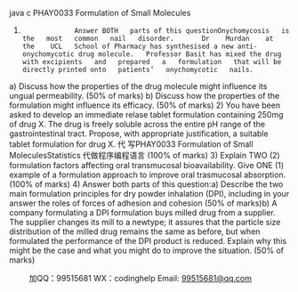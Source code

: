java c
PHAY0033
Formulation of Small   Molecules
1)                  Answer BOTH   parts of this questionOnychomycosis   is   the   most   common   nail   disorder.       Dr    Murdan    at   the    UCL   School of Pharmacy has synthesised a new anti-onychomycotic drug molecule.   Professor Basit has mixed the drug with excipients   and   prepared   a   formulation   that will be directly printed onto   patients’   onychomycotic   nails.
a)                      Discuss   how   the   properties   of   the   drug   molecule   might   influence   its   ungual   permeability.                                  (50%   of marks)
b)                      Discuss   how the   properties of the formulation   might influence its efficacy.   (50% of   marks)
2)                You   have   been asked to   develop   an   immediate   relase   tablet   formulation
containing 250mg of drug X. The drug is freely soluble across   the   entire   pH   range of the gastrointestinal tract.    Propose, with appropriate   justification, a suitable tablet formulation for drug X.                                                   代 写PHAY0033 Formulation of Small MoleculesStatistics
代做程序编程语言                               (100% of marks)
3)                   Explain TWO (2) formulation factors affecting oral transmucosal bioavailability.   Give   ONE   (1)   example of a formulation   approach to   improve oral   trasmucosal   absorption.       (100% of   marks)
4)                  Answer both parts   of this   question:a)                   Describe   the   two   main   formulation   principles   for   dry   powder   inhalation   (DPI),   including   in   your   answer   the   roles   of   forces   of   adhesion   and   cohesion   (50% of   marks)b)                   A    company    formulating      a      DPI    formulation      buys      milled      drug    from      a   supplier. The supplier changes its mill to a newtype; it   assures that the   particle   size   distribution   of   the    milled   drug    remains   the   same   as    before,    but   when   formulated   the   performance   of   the   DPI   product   is   reduced.   Explain   why   this   might be the case and what you   might do to   improve   the   situation.
(50% of   marks)

         
加QQ：99515681  WX：codinghelp  Email: 99515681@qq.com
